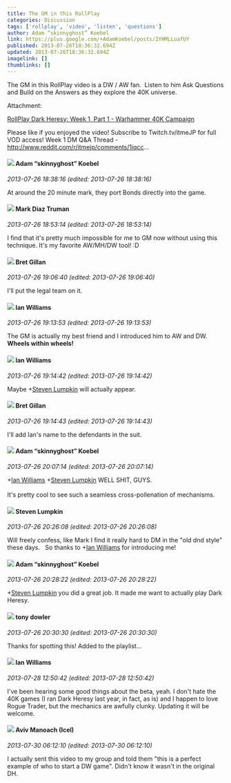 ```yaml
---
title: The GM in this RollPlay
categories: Discussion
tags: ['rollplay', 'video', 'listen', 'questions']
author: Adam “skinnyghost” Koebel
link: https://plus.google.com/+AdamKoebel/posts/2YHMLLuafUY
published: 2013-07-26T18:36:32.694Z
updated: 2013-07-26T18:36:32.694Z
imagelink: []
thumblinks: []
---
```


The GM in this RollPlay video is a DW / AW fan.  Listen to him Ask Questions and Build on the Answers as they explore the 40K universe.


Attachment:

<a href='http://www.youtube.com/watch?v=UTTSfN8wpsE'>RollPlay Dark Heresy: Week 1, Part 1 - Warhammer 40K Campaign</a>


Please like if you enjoyed the video! Subscribe to Twitch.tv/itmeJP for full VOD access! Week 1 DM Q&A Thread - http://www.reddit.com/r/itmejp/comments/1iqcc...
<div id='comment z12izr2wpnebc1akd222t3safozyer0ml'>
  <h4><img src='{{site.baseurl}}//images/avatars/112484087750169360510_photo.jpg'> Adam “skinnyghost” Koebel</h4>
      <p><cite>2013-07-26 18:38:16 (edited: 2013-07-26 18:38:16)</cite></p>
        <p>At around the 20 minute mark, they port Bonds directly into the game.</p>
</div>
        

<div id='comment z12izr2wpnebc1akd222t3safozyer0ml'>
  <h4><img src='{{site.baseurl}}//images/avatars/104604945588855724569_photo.jpg'> Mark Diaz Truman</h4>
      <p><cite>2013-07-26 18:53:14 (edited: 2013-07-26 18:53:14)</cite></p>
        <p>I find that it&#39;s pretty much impossible for me to GM now without using this technique. It&#39;s my favorite AW/MH/DW tool! :D</p>
</div>
        

<div id='comment z12izr2wpnebc1akd222t3safozyer0ml'>
  <h4><img src='{{site.baseurl}}//images/avatars/110363041874696671681_photo.jpg'> Bret Gillan</h4>
      <p><cite>2013-07-26 19:06:40 (edited: 2013-07-26 19:06:40)</cite></p>
        <p>I&#39;ll put the legal team on it.</p>
</div>
        

<div id='comment z12izr2wpnebc1akd222t3safozyer0ml'>
  <h4><img src='{{site.baseurl}}//images/avatars/118423233076805648916_photo.jpg'> Ian Williams</h4>
      <p><cite>2013-07-26 19:13:53 (edited: 2013-07-26 19:13:53)</cite></p>
        <p>The GM is actually my best friend and I introduced him to AW and DW. <b>Wheels within wheels!</b></p>
</div>
        

<div id='comment z12izr2wpnebc1akd222t3safozyer0ml'>
  <h4><img src='{{site.baseurl}}//images/avatars/118423233076805648916_photo.jpg'> Ian Williams</h4>
      <p><cite>2013-07-26 19:14:42 (edited: 2013-07-26 19:14:42)</cite></p>
        <p>Maybe <span class="proflinkWrapper"><span class="proflinkPrefix">+</span><a class="proflink" href="https://plus.google.com/100998092438203428719" oid="100998092438203428719">Steven Lumpkin</a></span> will actually appear.</p>
</div>
        

<div id='comment z12izr2wpnebc1akd222t3safozyer0ml'>
  <h4><img src='{{site.baseurl}}//images/avatars/110363041874696671681_photo.jpg'> Bret Gillan</h4>
      <p><cite>2013-07-26 19:14:43 (edited: 2013-07-26 19:14:43)</cite></p>
        <p>I&#39;ll add Ian&#39;s name to the defendants in the suit.</p>
</div>
        

<div id='comment z12izr2wpnebc1akd222t3safozyer0ml'>
  <h4><img src='{{site.baseurl}}//images/avatars/112484087750169360510_photo.jpg'> Adam “skinnyghost” Koebel</h4>
      <p><cite>2013-07-26 20:07:14 (edited: 2013-07-26 20:07:14)</cite></p>
        <p><span class="proflinkWrapper"><span class="proflinkPrefix">+</span><a class="proflink" href="https://plus.google.com/118423233076805648916" oid="118423233076805648916">Ian Williams</a></span> <span class="proflinkWrapper"><span class="proflinkPrefix">+</span><a class="proflink" href="https://plus.google.com/114321421071792539975" oid="114321421071792539975">Steven Lumpkin</a></span> WELL SHIT, GUYS.  <br /><br />It&#39;s pretty cool to see such a seamless cross-pollenation of mechanisms.</p>
</div>
        

<div id='comment z12izr2wpnebc1akd222t3safozyer0ml'>
  <h4><img src='{{site.baseurl}}//images/avatars/100998092438203428719_photo.jpg'> Steven Lumpkin</h4>
      <p><cite>2013-07-26 20:26:08 (edited: 2013-07-26 20:26:08)</cite></p>
        <p>Will freely confess, like Mark I find it really hard to DM in the &quot;old dnd style&quot; these days.   So thanks to <span class="proflinkWrapper"><span class="proflinkPrefix">+</span><a class="proflink" href="https://plus.google.com/118423233076805648916" oid="118423233076805648916">Ian Williams</a></span> for introducing me!</p>
</div>
        

<div id='comment z12izr2wpnebc1akd222t3safozyer0ml'>
  <h4><img src='{{site.baseurl}}//images/avatars/112484087750169360510_photo.jpg'> Adam “skinnyghost” Koebel</h4>
      <p><cite>2013-07-26 20:28:22 (edited: 2013-07-26 20:28:22)</cite></p>
        <p><span class="proflinkWrapper"><span class="proflinkPrefix">+</span><a class="proflink" href="https://plus.google.com/100998092438203428719" oid="100998092438203428719">Steven Lumpkin</a></span> you did a great job. It made me want to actually play Dark Heresy.</p>
</div>
        

<div id='comment z12izr2wpnebc1akd222t3safozyer0ml'>
  <h4><img src='{{site.baseurl}}//images/avatars/107209917417545853482_photo.jpg'> tony dowler</h4>
      <p><cite>2013-07-26 20:30:30 (edited: 2013-07-26 20:30:30)</cite></p>
        <p>Thanks for spotting this! Added to the playlist...</p>
</div>
        

<div id='comment z12izr2wpnebc1akd222t3safozyer0ml'>
  <h4><img src='{{site.baseurl}}//images/avatars/118423233076805648916_photo.jpg'> Ian Williams</h4>
      <p><cite>2013-07-28 12:50:42 (edited: 2013-07-28 12:50:42)</cite></p>
        <p>I&#39;ve been hearing some good things about the beta, yeah. I don&#39;t hate the 40K games (I ran Dark Heresy last year, in fact, as is) and I happen to love Rogue Trader, but the mechanics are awfully clunky. Updating it will be welcome.</p>
</div>
        

<div id='comment z12izr2wpnebc1akd222t3safozyer0ml'>
  <h4><img src='{{site.baseurl}}//images/avatars/117932401141949274103_photo.jpg'> Aviv Manoach (Icel)</h4>
      <p><cite>2013-07-30 06:12:10 (edited: 2013-07-30 06:12:10)</cite></p>
        <p>I actually sent this video to my group and told them &quot;this is a perfect example of who to start a DW game&quot;. Didn&#39;t know it wasn&#39;t in the original DH.</p>
</div>
        